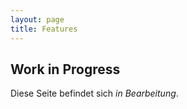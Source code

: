 ```yaml
---
layout: page
title: Features
---
```


## Work in Progress

Diese Seite befindet sich *in Bearbeitung*.

